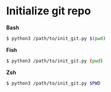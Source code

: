 # Initialize git repo

**Bash**

```bash
$ python3 /path/to/init_git.py $(pwd)
```

**Fish**

```bash
$ python3 /path/to/init_git.py (pwd)
```

**Zsh**

```bash
$ python3 /path/to/init_git.py $PWD
```
